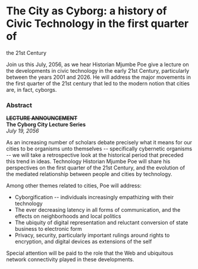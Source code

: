 # The City as Cyborg: a history of Civic Technology in the first quarter of
the 21st Century

Join us this July, 2056, as we hear Historian Mjumbe Poe give a lecture on the
developments in civic technology in the early 21st Century, particularly
between the years 2001 and 2026. He will address the major movements in the
first quarter of the 21st century that led to the modern notion that cities
are, in fact, cyborgs.

### Abstract

~~**LECTURE ANNOUNCEMENT**~~  
**The Cyborg City Lecture Series**  
_July 19, 2056_

As an increasing number of scholars debate precisely what it means for our
cities to be organisms unto themselves -- specifically cybernetic organisms --
we will take a retrospective look at the historical period that preceded this
trend in ideas. Technology Historian Mjumbe Poe will share his perspectives on
the first quarter of the 21st Century, and the evolution of the mediated
relationship between people and cities by technology.

Among other themes related to cities, Poe will address:

  * Cyborgification -- individuals increasingly empathizing with their technology
  * The ever decreasing latency in all forms of communication, and the effects on neighborhoods and local politics
  * The ubiquity of digital representation and reluctant conversion of state business to electronic form
  * Privacy, security, particularly important rulings around rights to encryption, and digital devices as extensions of the self

Special attention will be paid to the role that the Web and ubiquitous network
connectivity played in these developments.

